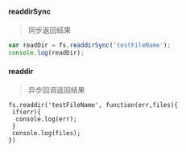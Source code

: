 #### readdirSync

> 同步返回结果

```js
var readDir = fs.readdirSync('testFileName');
console.log(readDir);
```

#### readdir

> 异步回调返回结果

```
fs.readdir('testFileName', function(err,files){
 if(err){
  console.log(err);
 }
 console.log(files);
})
```


